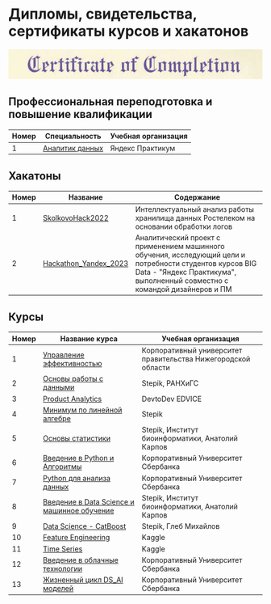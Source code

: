# Дипломы, свидетельства, сертификаты курсов и хакатонов
 
![Image](sert.png)
## Профессиональная переподготовка и повышение квалификации
| Номер | Специальность     | Учебная организация                                              |
|-------|-------------------|------------------------------------------------------------------|
|1      |[Аналитик данных](https://github.com/AlexeyK12/Diplomas-and-certificates/blob/main/Яндекс%20Практикум.pdf)|Яндекс Практикум                              |

## Хакатоны
| Номер | Название          | Содержание                                                       |
|-------|-------------------|------------------------------------------------------------------|
|1      |[SkolkovoHack2022](https://github.com/AlexeyK12/Diplomas-and-certificates/blob/main/SkolkovoHack2022.pdf)|Интеллектуальный анализ работы хранилища данных Ростелеком на основании обработки логов|
|2      |[Hackathon_Yandex_2023](https://github.com/AlexeyK12/Diplomas-and-certificates/blob/main/Хакатон%20Яндекс_2023.pdf)|Аналитический проект с применением машинного обучения, исследующий цели и потребности студентов курсов BIG Data - "Яндекс Практикума", выполненный совместно с командой дизайнеров и ПМ|

## Курсы
| Номер | Название курса    | Учебная организация                                              |        
|-------|-------------------|------------------------------------------------------------------|
|1      |[Управление эффективностью](https://github.com/AlexeyK12/Diplomas-and-certificates/blob/main/Управление%20эффективностью.pdf)|Корпоративный университет правительства Нижегородской области|
|2      |[Основы работы с данными](https://github.com/AlexeyK12/Diplomas-and-certificates/blob/main/Основы%20работы%20с%20данными.pdf)|Stepik, РАНХиГС|
|3      |[Product Analytics](https://github.com/AlexeyK12/Diplomas-and-certificates/blob/main/product_analytics.pdf)|DevtoDev EDVICE|
|4      |[Минимум по линейной алгебре](https://github.com/AlexeyK12/Diplomas-and-certificates/blob/main/Линейная%20алгебра.pdf)|Stepik|
|5      |[Основы статистики](https://github.com/AlexeyK12/Diplomas-and-certificates/blob/main/Основы%20статистики.pdf)|Stepik, Институт биоинформатики, Анатолий Карпов|
|6      |[Введение в Python и Алгоритмы](https://github.com/AlexeyK12/Diplomas-and-certificates/blob/main/Введение%20в%20Python%20и%20Алгоритмы.png)|Корпоративный Университет Сбербанка|
|7      |[Python для анализа данных](https://github.com/AlexeyK12/Diplomas-and-certificates/blob/main/Python%20для%20анализа%20данных.png)|Корпоративный Университет Сбербанка|
|8      |[Введение в Data Science и машинное обучение](https://github.com/AlexeyK12/Diplomas-and-certificates/blob/main/Data%20Science%20и%20машинное%20обучение.pdf)|Stepik, Институт биоинформатики, Анатолий Карпов|
|9      |[Data Science - CatBoost](https://github.com/AlexeyK12/Diplomas-and-certificates/blob/main/Data%20Science%20-%20CatBoost.pdf)|Stepik, Глеб Михайлов|
|10      |[Feature Engineering](https://github.com/AlexeyK12/Diplomas-and-certificates/blob/main/Kaggle%20Feature%20Engineering.png)|Kaggle|
|11     |[Time Series](https://github.com/AlexeyK12/Diplomas-and-certificates/blob/main/Kaggle%20Time%20Series.png)|Kaggle|
|12     |[Введение в облачные технологии](https://github.com/AlexeyK12/Diplomas-and-certificates/blob/main/Введение%20в%20облачные%20технологии.png)|Корпоративный Университет Сбербанка|
|13     |[Жизненный цикл DS_AI моделей](https://github.com/AlexeyK12/Diplomas-and-certificates/blob/main/Жизненный%20цикл%20DS_AI%20моделей.png)|Корпоративный Университет Сбербанка|


